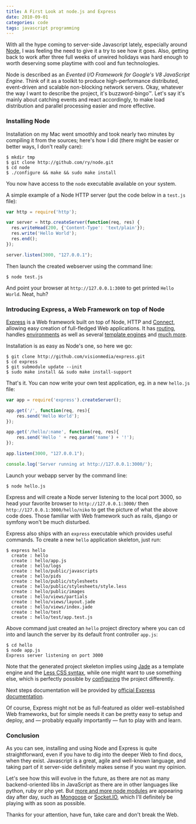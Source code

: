 ```yaml
---
title: A First Look at node.js and Express
date: 2010-09-01
categories: code
tags: javascript programming
---
```


With all the hype coming to server-side Javascript lately, especially around [Node](http://nodejs.org/), I was feeling the need to give it a try to see how it goes. Also, getting back to work after three full weeks of unwired holidays was hard enough to worth deserving some playtime with cool and fun technologies.

Node is described as an *Evented I/O Framework for Google's V8 JavaScript Engine*. Think of it as a toolkit to produce high-performance distributed, event-driven and scalable non-blocking network servers. Okay, whatever the way I want to describe the project, it's buzzword-bingo™. Let's say it's mainly about catching events and react accordingly, to make load distribution and parallel processing easier and more effective.

### Installing Node

Installation on my Mac went smoothly and took nearly two minutes by compiling it from the sources; here's how I did (there might be easier or better ways, I don't really care):

```terminal
$ mkdir tmp
$ git clone http://github.com/ry/node.git
$ cd node
$ ./configure && make && sudo make install
```

You now have access to the `node` executable available on your system.

A simple example of a Node HTTP server (put the code below in a `test.js` file):

```js
var http = require('http');

var server = http.createServer(function(req, res) {
  res.writeHead(200, {'Content-Type': 'text/plain'});
  res.write('Hello World');
  res.end();
});

server.listen(3000, "127.0.0.1");
```

Then launch the created webserver using the command line:

```terminal
$ node test.js
```

And point your browser at `http://127.0.0.1:3000` to get printed `Hello World`. Neat, huh?

### Introducing Express, a Web Framework on top of Node

[Express](http://expressjs.com/) is a Web framework built on top of Node, HTTP and [Connect](http://github.com/senchalabs/connect), allowing easy creation of full-fledged Web applications. It has [routing](http://expressjs.com/guide.html#Routing), handles [environments](http://expressjs.com/guide.html#Configuration) as well as several [template engines](http://expressjs.com/guide.html#Template-Engines) and [much more](http://expressjs.com/guide.html).

Installation is as easy as Node's one, so here we go:

```terminal
$ git clone http://github.com/visionmedia/express.git
$ cd express
$ git submodule update --init
$ sudo make install && sudo make install-support
```

That's it. You can now write your own test application, eg. in a new `hello.js` file:

```js
var app = require('express').createServer();

app.get('/', function(req, res){
    res.send('Hello World');
});

app.get('/hello/:name', function(req, res){
    res.send('Hello ' + req.param('name') + '!');
});

app.listen(3000, "127.0.0.1");

console.log('Server running at http://127.0.0.1:3000/');
```

Launch your webapp server by the command line:

```terminal
$ node hello.js
```

Express and will create a Node server listening to the local port 3000, so head your favorite browser to `http://127.0.0.1:3000/` then `http://127.0.0.1:3000/hello/niko` to get the picture of what the above code does. Those familiar with Web framework such as rails, django or symfony won't be much disturbed.

Express also ships with an `express` executable which provides useful commands. To create a new `hello` application skeleton, just run:

```terminal
$ express hello
  create : hello
  create : hello/app.js
  create : hello/logs
  create : hello/public/javascripts
  create : hello/pids
  create : hello/public/stylesheets
  create : hello/public/stylesheets/style.less
  create : hello/public/images
  create : hello/views/partials
  create : hello/views/layout.jade
  create : hello/views/index.jade
  create : hello/test
  create : hello/test/app.test.js
```

Above command just created an `hello` project directory where you can cd into and launch the server by its default front controller `app.js`:

```terminal
$ cd hello
$ node app.js
Express server listening on port 3000
```

Note that the generated project skeleton implies using [Jade](jade-lang.com/) as a template engine and the [Less CSS syntax](http://lesscss.org/), while one might want to use something else, which is perfectly possible by [configuring](http://expressjs.com/guide.html#Configuration) the project differently.

Next steps documentation will be provided by [official Express documentation](http://expressjs.com/guide.html).

Of course, Express might not be as full-featured as older well-established Web frameworks, but for simple needs it can be pretty easy to setup and deploy, and — probably equally importantly — fun to play with and learn.

### Conclusion

As you can see, installing and using Node and Express is quite straightforward, even if you have to dig into the deeper Web to find docs, when they exist. Javascript is a great, agile and well-known language, and taking part of it server-side definitely makes sense if you want my opinion.

Let's see how this will evolve in the future, as there are not as many backend-oriented libs in JavaScript as there are in other languages like python, ruby or php yet. But [more and more node modules](http://github.com/ry/node/wiki/modules) are appearing day after day, such as [Mongoose](http://www.learnboost.com/mongoose/) or [Socket.IO](http://socket.io/), which I'll definitely be playing with as soon as possible.

Thanks for your attention, have fun, take care and don't break the Web.
